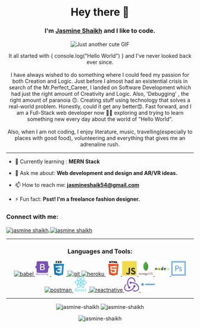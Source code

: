 <h1 align="center">Hey there 👋</h1>
<h3 align="center">I'm <a href="https://github.com/Jasmine-Shaikh">Jasmine Shaikh</a> and I like to code.</h3>

<!-- TO ADD PROFILE VIEWS  -->
<!-- <p align="left"> <img src="https://komarev.com/ghpvc/?username=jasmine-shaikh&label=Profile%20views&color=0e75b6&style=flat" alt="jasmine-shaikh" /> </p> -->
<div align="center">
 <img align="center" src="https://c.tenor.com/Bgi_54meeiMAAAAC/anime-typing.gif" alt="Just another cute GIF">
</div>
<p align="center">
It all started with { console.log("Hello World") }  and I've never looked back ever since.
<br/>
 <br/>
I have always wished to do something where I could feed my passion for both Creation and Logic. Just before I almost had an existential crisis in search of the Mr.Perfect_Career, I landed on Software Development which had just the right amount of Creativity and Logic. Also, 'Debugging' , the right amount of paranoia 🙃. Creating stuff using technology that solves a real-world problem. Honestly, could it get any better😍. Fast forward, and I am a Full-Stack web developer now 👩‍💻 exploring and trying to learn something new every day about the world of "Hello World".
 <br/>
 <br/>
Also, when I am not coding, I enjoy literature, music, travelling(especially to places with good food), volunteering and everything that gives me an adrenaline rush.
</p>

<hr/>

<!-- TO ADD TROPHIES -->
<!-- <p align="center"> 
  <a href="https://github.com/ryo-ma/github-profile-trophy">
    <img src="https://github-profile-trophy.vercel.app/?username=jasmine-shaikh" alt="jasmine-shaikh" />
  </a> 
</p> 

<hr/> -->

- 📄 Currently learning : **MERN Stack** 

- 💬 Ask me about: **Web development and design and AR/VR ideas.**

- 📫 How to reach me: **jasmineshaik54@gmail.com**

- ⚡ Fun fact: **Psst! I'm a freelance fashion designer.**

<h3 align="left">Connect with me:</h3>
<p align="left">
  <a href="https://linkedin.com/in/jasmine shaikh" target="blank">
  <img align="center" src="https://raw.githubusercontent.com/rahuldkjain/github-profile-readme-generator/master/src/images/icons/Social/linked-in-alt.svg" alt="jasmine shaikh" height="30" width="40" />
  </a>
 <a href="mailto:jasmineshaikh54@gmail.com" target="blank">
  <img align="center" src="https://upload.wikimedia.org/wikipedia/commons/thumb/7/7e/Gmail_icon_%282020%29.svg/2560px-Gmail_icon_%282020%29.svg.png" alt="jasmine shaikh" height="30" width="40" />
  </a>
</p>

<hr/>

<h3 align="center">Languages and Tools:</h3>
<p align="center">
  <a href="https://babeljs.io/" target="_blank" rel="noreferrer" > <img src="https://www.vectorlogo.zone/logos/babeljs/babeljs-icon.svg" alt="babel" width="40" height="40" /> </a> 
  <a href="https://getbootstrap.com" target="_blank" rel="noreferrer"> <img src="https://raw.githubusercontent.com/devicons/devicon/master/icons/bootstrap/bootstrap-plain-wordmark.svg" alt="bootstrap" width="40" height="40" /> </a> 
  <a href="https://www.w3schools.com/css/" target="_blank" rel="noreferrer"> <img src="https://raw.githubusercontent.com/devicons/devicon/master/icons/css3/css3-original-wordmark.svg" alt="css3" width="40" height="40"/> </a> 
  <a href="https://git-scm.com/" target="_blank" rel="noreferrer"> <img src="https://www.vectorlogo.zone/logos/git-scm/git-scm-icon.svg" alt="git" width="40" height="40"/> </a> 
  <a href="https://heroku.com" target="_blank" rel="noreferrer"> <img src="https://www.vectorlogo.zone/logos/heroku/heroku-icon.svg" alt="heroku" width="40" height="40"/> </a> 
  <a href="https://www.w3.org/html/" target="_blank" rel="noreferrer"> <img src="https://raw.githubusercontent.com/devicons/devicon/master/icons/html5/html5-original-wordmark.svg" alt="html5" width="40" height="40"/> </a> 
  <a href="https://developer.mozilla.org/en-US/docs/Web/JavaScript" target="_blank" rel="noreferrer"> <img src="https://raw.githubusercontent.com/devicons/devicon/master/icons/javascript/javascript-original.svg" alt="javascript" width="40" height="40"/> </a> 
  <a href="https://www.mongodb.com/" target="_blank" rel="noreferrer"> <img src="https://raw.githubusercontent.com/devicons/devicon/master/icons/mongodb/mongodb-original-wordmark.svg" alt="mongodb" width="40" height="40"/> </a> 
  <a href="https://nodejs.org" target="_blank" rel="noreferrer"> <img src="https://raw.githubusercontent.com/devicons/devicon/master/icons/nodejs/nodejs-original-wordmark.svg" alt="nodejs" width="40" height="40"/> </a> 
  <a href="https://www.photoshop.com/en" target="_blank" rel="noreferrer"> <img src="https://raw.githubusercontent.com/devicons/devicon/master/icons/photoshop/photoshop-line.svg" alt="photoshop" width="40" height="40"/> </a> 
  <a href="https://postman.com" target="_blank" rel="noreferrer"> <img src="https://www.vectorlogo.zone/logos/getpostman/getpostman-icon.svg" alt="postman" width="40" height="40"/> </a> 
  <a href="https://reactjs.org/" target="_blank" rel="noreferrer"> <img src="https://raw.githubusercontent.com/devicons/devicon/master/icons/react/react-original-wordmark.svg" alt="react" width="40" height="40"/> </a>
  <a href="https://reactnative.dev/" target="_blank" rel="noreferrer"> <img src="https://reactnative.dev/img/header_logo.svg" alt="reactnative" width="40" height="40"/> </a>
  <a href="https://redux.js.org" target="_blank" rel="noreferrer"> <img src="https://raw.githubusercontent.com/devicons/devicon/master/icons/redux/redux-original.svg" alt="redux" width="40" height="40"/> </a> 
  <a href="https://webpack.js.org" target="_blank" rel="noreferrer"> <img src="https://raw.githubusercontent.com/devicons/devicon/d00d0969292a6569d45b06d3f350f463a0107b0d/icons/webpack/webpack-original-wordmark.svg" alt="webpack" width="40" height="40"/> </a> 
</p>

<hr/>

<p align="center">
  <img  src="https://github-readme-stats.vercel.app/api/top-langs?username=jasmine-shaikh&show_icons=true&locale=en&layout=compact" alt="jasmine-shaikh" />
<img  src="https://github-readme-stats.vercel.app/api?username=jasmine-shaikh&show_icons=true&locale=en" alt="jasmine-shaikh" /></p>

<p align="center"><img  src="https://github-readme-streak-stats.herokuapp.com/?user=jasmine-shaikh&" alt="jasmine-shaikh" /></p>
